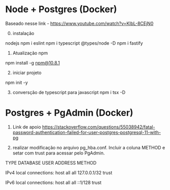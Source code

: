 # Node + Postgres (Docker)

Baseado nesse link - https://www.youtube.com/watch?v=KlbL-8CEjN0

0. instalação

nodejs
npm i eslint
npm i typescript @types/node -D
npm i fastify

1. Atualização npm

npm install -g npm@10.8.1

2. iniciar projeto

npm init -y

3. conversção de typescript para javascript
npm i tsx -D

# Postgres + PgAdmin (Docker)

1. Link de apoio
https://stackoverflow.com/questions/55038942/fatal-password-authentication-failed-for-user-postgres-postgresql-11-with-pg

2. realizar modificação no arquivo pg_hba.conf. Incluir a coluna METHOD e setar com trust para acessar pelo PgAdmin.

TYPE  DATABASE        USER            ADDRESS                 METHOD

IPv4 local connections:
host    all             all             127.0.0.1/32            trust

IPv6 local connections:
host    all             all             ::1/128                 trust